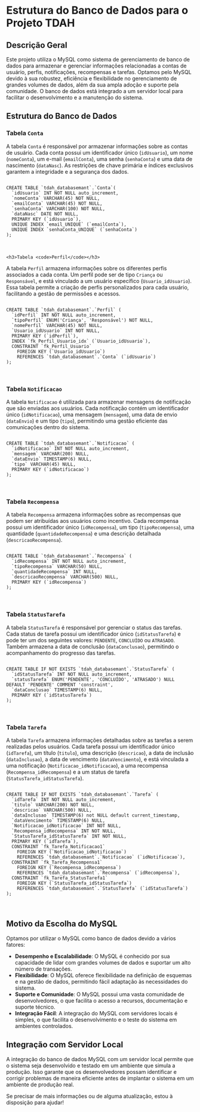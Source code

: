   <head><h1>Estrutura do Banco de Dados para o Projeto TDAH</h1></head>
<body>
  <h2>Descrição Geral</h2>
    <p>
        Este projeto utiliza o MySQL como sistema de gerenciamento de banco de dados para armazenar e gerenciar informações 
        relacionadas a contas de usuário, perfis, notificações, recompensas e tarefas. Optamos pelo MySQL devido à sua robustez, 
        eficiência e flexibilidade no gerenciamento de grandes volumes de dados, além da sua ampla adoção e suporte pela comunidade. 
        O banco de dados está integrado a um servidor local para facilitar o desenvolvimento e a manutenção do sistema.
    </p>

  <h2>Estrutura do Banco de Dados</h2>

  <h3>Tabela <code>Conta</code></h3>
    <p>
        A tabela <code>Conta</code> é responsável por armazenar informações sobre as contas de usuário. Cada conta possui um 
        identificador único (<code>idUsuario</code>), um nome (<code>nomeConta</code>), um e-mail (<code>emailConta</code>), 
        uma senha (<code>senhaConta</code>) e uma data de nascimento (<code>dataNasc</code>). As restrições de chave primária 
        e índices exclusivos garantem a integridade e a segurança dos dados.
    </p>
    <pre>
<code>
CREATE TABLE `tdah_databasemant`.`Conta`(
  `idUsuario` INT NOT NULL auto_increment,
  `nomeConta` VARCHAR(45) NOT NULL,
  `emailConta` VARCHAR(45) NOT NULL,
  `senhaConta` VARCHAR(100) NOT NULL,
  `dataNasc` DATE NOT NULL,
  PRIMARY KEY (`idUsuario`),
  UNIQUE INDEX `email_UNIQUE` (`emailConta`),
  UNIQUE INDEX `senhaConta_UNIQUE` (`senhaConta`)
);
</code>
    </pre>

    <h3>Tabela <code>Perfil</code></h3>
  <p>
        A tabela <code>Perfil</code> armazena informações sobre os diferentes perfis associados a cada conta. Um perfil pode 
        ser de tipo <code>Criança</code> ou <code>Responsável</code>, e está vinculado a um usuário específico 
        (<code>Usuario_idUsuario</code>). Essa tabela permite a criação de perfis personalizados para cada usuário, 
        facilitando a gestão de permissões e acessos.
  </p>
    <pre>
<code>
CREATE TABLE `tdah_databasemant`.`Perfil` (
  `idPerfil` INT NOT NULL auto_increment,
  `tipoPerfil` ENUM('Criança', 'Responsável') NOT NULL,
  `nomePerfil` VARCHAR(45) NOT NULL,
  `Usuario_idUsuario` INT NOT NULL,
  PRIMARY KEY (`idPerfil`),
  INDEX `fk_Perfil_Usuario_idx` (`Usuario_idUsuario`),
  CONSTRAINT `fk_Perfil_Usuario`
    FOREIGN KEY (`Usuario_idUsuario`)
    REFERENCES `tdah_databasemant`.`Conta` (`idUsuario`)
);
</code>
    </pre>

  <h3>Tabela <code>Notificacao</code></h3>
    <p>
        A tabela <code>Notificacao</code> é utilizada para armazenar mensagens de notificação que são enviadas aos usuários. 
        Cada notificação contém um identificador único (<code>idNotificacao</code>), uma mensagem (<code>mensagem</code>), 
        uma data de envio (<code>dataEnvio</code>) e um tipo (<code>tipo</code>), permitindo uma gestão eficiente das comunicações 
        dentro do sistema.
    </p>
    <pre>
<code>
CREATE TABLE `tdah_databasemant`.`Notificacao` (
  `idNotificacao` INT NOT NULL auto_increment,
  `mensagem` VARCHAR(200) NULL,
  `dataEnvio` TIMESTAMP(6) NULL,
  `tipo` VARCHAR(45) NULL,
  PRIMARY KEY (`idNotificacao`)
);
</code>
    </pre>

<h3>Tabela <code>Recompensa</code></h3>
  <p>
        A tabela <code>Recompensa</code> armazena informações sobre as recompensas que podem ser atribuídas aos usuários 
        como incentivo. Cada recompensa possui um identificador único (<code>idRecompensa</code>), um tipo 
        (<code>tipoRecompensa</code>), uma quantidade (<code>quantidadeRecompensa</code>) e uma descrição detalhada 
        (<code>descricaoRecompensa</code>).
  </p>
    <pre>
<code>
CREATE TABLE `tdah_databasemant`.`Recompensa` (
  `idRecompensa` INT NOT NULL auto_increment,
  `tipoRecompensa` VARCHAR(50) NULL,
  `quantidadeRecompensa` INT NULL,
  `descricaoRecompensa` VARCHAR(500) NULL,
  PRIMARY KEY (`idRecompensa`)
);
</code>
    </pre>

<h3>Tabela <code>StatusTarefa</code></h3>
    <p>
        A tabela <code>StatusTarefa</code> é responsável por gerenciar o status das tarefas. Cada status de tarefa possui 
        um identificador único (<code>idStatusTarefa</code>) e pode ter um dos seguintes valores: <code>PENDENTE</code>, 
        <code>CONCLUÍDO</code> ou <code>ATRASADO</code>. Também armazena a data de conclusão (<code>dataConclusao</code>), 
        permitindo o acompanhamento do progresso das tarefas.
    </p>
    <pre>
<code>
CREATE TABLE IF NOT EXISTS `tdah_databasemant`.`StatusTarefa` (
  `idStatusTarefa` INT NOT NULL auto_increment,
  `statusTarefa` ENUM('PENDENTE', 'CONCLUÍDO', 'ATRASADO') NULL DEFAULT 'PENDENTE' COMMENT 'constraint',
  `dataConclusao` TIMESTAMP(6) NULL,
  PRIMARY KEY (`idStatusTarefa`)
);
</code>
    </pre>

<h3>Tabela <code>Tarefa</code></h3>
  <p>
        A tabela <code>Tarefa</code> armazena informações detalhadas sobre as tarefas a serem realizadas pelos usuários. 
        Cada tarefa possui um identificador único (<code>idTarefa</code>), um título (<code>titulo</code>), uma descrição 
        (<code>descricao</code>), a data de inclusão (<code>dataInclusao</code>), a data de vencimento 
        (<code>dataVencimento</code>), e está vinculada a uma notificação (<code>Notificacao_idNotificacao</code>), 
        a uma recompensa (<code>Recompensa_idRecompensa</code>) e a um status de tarefa 
        (<code>StatusTarefa_idStatusTarefa</code>).
  </p>
    <pre>
<code>
CREATE TABLE IF NOT EXISTS `tdah_databasemant`.`Tarefa` (
  `idTarefa` INT NOT NULL auto_increment,
  `titulo` VARCHAR(200) NOT NULL,
  `descricao` VARCHAR(500) NULL,
  `dataInclusao` TIMESTAMP(6) not NULL default current_timestamp,
  `dataVencimento` TIMESTAMP(6) NULL,
  `Notificacao_idNotificacao` INT NOT NULL,
  `Recompensa_idRecompensa` INT NOT NULL,
  `StatusTarefa_idStatusTarefa` INT NOT NULL,
  PRIMARY KEY (`idTarefa`),
  CONSTRAINT `fk_Tarefa_Notificacao1`
    FOREIGN KEY (`Notificacao_idNotificacao`)
    REFERENCES `tdah_databasemant`.`Notificacao` (`idNotificacao`),
  CONSTRAINT `fk_Tarefa_Recompensa1`
    FOREIGN KEY (`Recompensa_idRecompensa`)
    REFERENCES `tdah_databasemant`.`Recompensa` (`idRecompensa`),
  CONSTRAINT `fk_Tarefa_StatusTarefa1`
    FOREIGN KEY (`StatusTarefa_idStatusTarefa`)
    REFERENCES `tdah_databasemant`.`StatusTarefa` (`idStatusTarefa`)
);
</code>
    </pre>

  <h2>Motivo da Escolha do MySQL</h2>
    <p>
        Optamos por utilizar o MySQL como banco de dados devido a vários fatores:
    </p>
    <ul>
        <li><strong>Desempenho e Escalabilidade</strong>: O MySQL é conhecido por sua capacidade de lidar com grandes volumes 
            de dados e suportar um alto número de transações.</li>
        <li><strong>Flexibilidade</strong>: O MySQL oferece flexibilidade na definição de esquemas e na gestão de dados, 
            permitindo fácil adaptação às necessidades do sistema.</li>
        <li><strong>Suporte e Comunidade</strong>: O MySQL possui uma vasta comunidade de desenvolvedores, o que facilita 
            o acesso a recursos, documentação e suporte técnico.</li>
        <li><strong>Integração Fácil</strong>: A integração do MySQL com servidores locais é simples, o que facilita o 
            desenvolvimento e o teste do sistema em ambientes controlados.</li>
    </ul>

  <h2>Integração com Servidor Local</h2>
    <p>
        A integração do banco de dados MySQL com um servidor local permite que o sistema seja desenvolvido e testado em um 
        ambiente que simula a produção. Isso garante que os desenvolvedores possam identificar e corrigir problemas de maneira 
        eficiente antes de implantar o sistema em um ambiente de produção real.
    </p>

  <p>Se precisar de mais informações ou de alguma atualização, estou à disposição para ajudar!</p>
</body>
</html>

